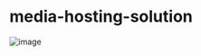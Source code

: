 # media-hosting-solution
![image](https://github.com/user-attachments/assets/ddff0b58-5f81-47b1-b65c-a501a6e1693c)
